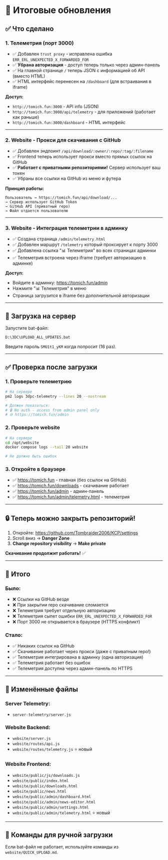 # 🎉 Итоговые обновления

## ✅ Что сделано

### 1. Телеметрия (порт 3000)
- ✅ Добавлен `trust proxy` - исправлена ошибка `ERR_ERL_UNEXPECTED_X_FORWARDED_FOR`
- ✅ **Убрана авторизация** - доступ теперь только через админ-панель
- ✅ На главной странице `/` теперь JSON с информацией об API (вместо HTML)
- ✅ HTML интерфейс перенесен на `/dashboard` (для встраивания в iframe)

**Доступ:**
- `http://tomich.fun:3000` - API info (JSON)
- `http://tomich.fun:3000/api/telemetry` - для приложений (работает как раньше)
- `http://tomich.fun:3000/dashboard` - HTML интерфейс

---

### 2. Website - Прокси для скачивания с GitHub
- ✅ Добавлен эндпоинт `/api/download/:owner/:repo/:tag/:filename`
- ✅ Frontend теперь использует прокси вместо прямых ссылок на GitHub
- ✅ **Работает с приватными репозиториями!** Сервер использует ваш токен
- ✅ Убраны все ссылки на GitHub из меню и футера

**Принцип работы:**
```
Пользователь → https://tomich.fun/api/download/...
→ Сервер использует GitHub Token
→ GitHub API (приватный repo)
→ Файл отдается пользователю
```

---

### 3. Website - Интеграция телеметрии в админку
- ✅ Создана страница `/admin/telemetry.html`
- ✅ Добавлен маршрут `/telemetry` который проксирует к порту 3000
- ✅ Добавлена ссылка "📊 Телеметрия" во всех страницах админки
- ✅ Телеметрия встроена через iframe (требует авторизацию в админке)

**Доступ:**
- Войдите в админку: https://tomich.fun/admin
- Нажмите "📊 Телеметрия" в меню
- Страница загрузится в iframe без дополнительной авторизации

---

## 🚀 Загрузка на сервер

Запустите bat-файл:

```
D:\3DC\UPLOAD_ALL_UPDATES.bat
```

Введите пароль `SMU1t1_yKM` когда попросит (16 раз).

---

## ✅ Проверка после загрузки

### 1. Проверьте телеметрию
```bash
# На сервере
pm2 logs 3dpc-telemetry --lines 20 --nostream

# Должен показаться:
# 🔒 No auth - access from admin panel only
# 🌐 https://tomich.fun/admin
```

### 2. Проверьте website
```bash
# На сервере
cd /opt/website
docker compose logs --tail 20 website

# Не должно быть ошибок
```

### 3. Откройте в браузере
- ✅ https://tomich.fun - главная (без ссылок на GitHub)
- ✅ https://tomich.fun/downloads - скачивание работает
- ✅ https://tomich.fun/admin - админ-панель
- ✅ https://tomich.fun/admin/telemetry.html - телеметрия

---

## 🔒 Теперь можно закрыть репозиторий!

1. Откройте: https://github.com/Tombraider2006/KCP/settings
2. Scroll вниз → **Danger Zone**
3. **Change repository visibility** → **Make private**

**Скачивание продолжит работать!** ✅

---

## 🎯 Итого

### Было:
- ❌ Ссылки на GitHub везде
- ❌ При закрытии repo скачивание сломается
- ❌ Телеметрия требует отдельную авторизацию
- ❌ Телеметрия сыпет ошибки `ERR_ERL_UNEXPECTED_X_FORWARDED_FOR`
- ❌ Порт 3000 не открывается в браузере (HTTPS конфликт)

### Стало:
- ✅ Никаких ссылок на GitHub
- ✅ Скачивание работает через прокси (даже с приватным repo!)
- ✅ Телеметрия интегрирована в админку (одна авторизация)
- ✅ Телеметрия работает без ошибок
- ✅ Телеметрия доступна через админ-панель по HTTPS

---

## 📝 Изменённые файлы

### Server Telemetry:
- `server-telemetry/server.js`

### Website Backend:
- `website/server.js`
- `website/routes/api.js`
- `website/routes/telemetry.js` ⭐ новый

### Website Frontend:
- `website/public/js/downloads.js`
- `website/public/index.html`
- `website/public/downloads.html`
- `website/public/news.html`
- `website/public/admin/dashboard.html`
- `website/public/admin/news-editor.html`
- `website/public/admin/settings.html`
- `website/public/admin/telemetry.html` ⭐ новый

---

## 🔧 Команды для ручной загрузки

Если bat-файл не работает, используйте команды из `website/QUICK_UPLOAD.md`.



